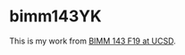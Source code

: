 # bimm143YK


This is my work from [BIMM 143 F19 at UCSD](https://bioboot.github.io/bimm143_F19/).


